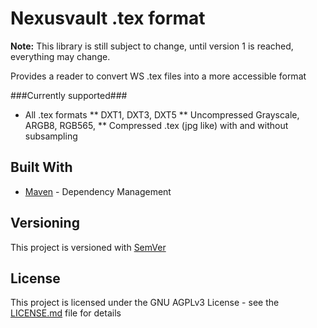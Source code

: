 # Nexusvault .tex format

**Note:** This library is still subject to change, until version 1 is reached, everything may change.

Provides a reader to convert WS .tex files into a more accessible format

###Currently supported###

* All .tex formats
** DXT1, DXT3, DXT5
** Uncompressed Grayscale, ARGB8, RGB565,
** Compressed .tex (jpg like) with and without subsampling

## Built With

* [Maven](https://maven.apache.org/) - Dependency Management

## Versioning

This project is versioned with [SemVer](http://semver.org/)

## License

This project is licensed under the GNU AGPLv3 License - see the [LICENSE.md](LICENSE.md) file for details

